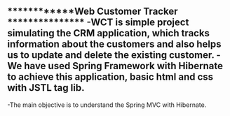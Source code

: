 ************Web Customer Tracker ***************
-WCT is simple project simulating the CRM application, which tracks information about the customers and also helps us to update and delete the existing customer.
-We have used Spring Framework with Hibernate to achieve this application, basic html and css with JSTL tag lib.
-
-The main objective is to understand the Spring MVC with Hibernate.
